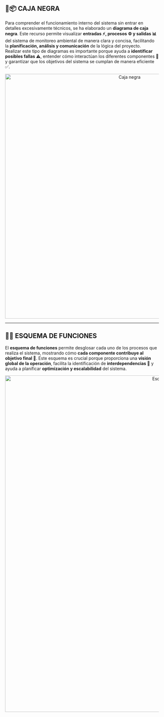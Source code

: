 ## 🖤📦 CAJA NEGRA

Para comprender el funcionamiento interno del sistema sin entrar en detalles excesivamente técnicos, se ha elaborado un **diagrama de caja negra**. Este recurso permite visualizar **entradas ⚡, procesos ⚙️ y salidas 📊** del sistema de monitoreo ambiental de manera clara y concisa, facilitando la **planificación, análisis  y comunicación** de la lógica del proyecto.  
Realizar este tipo de diagramas es importante porque ayuda a **identificar posibles fallas ⚠️**, entender cómo interactúan los diferentes componentes 🔗 y garantizar que los objetivos del sistema se cumplan de manera eficiente ✅.  

<p align="center">
  <img src="https://github.com/aquinoestoyxd/Proyecto_de_Ingenieria_1/blob/main/Im%C3%A1genes/PdI%20-%20Caja%20negra.jpg?raw=true" alt="Caja negra" width="800"/>
</p>

---

## 📝🔧 ESQUEMA DE FUNCIONES

El **esquema de funciones** permite desglosar cada uno de los procesos que realiza el sistema, mostrando cómo **cada componente contribuye al objetivo final 🎯**. Este esquema es crucial porque proporciona una **visión global de la operación**, facilita la identificación de **interdependencias 🔄** y ayuda a planificar **optimización y escalabilidad** del sistema.  

<p align="center">
  <img src="https://github.com/aquinoestoyxd/Proyecto_de_Ingenieria_1/blob/main/Im%C3%A1genes/Esq_Funciones.png?raw=true" alt="Esquema de funciones" width="1100"/>
</p>
